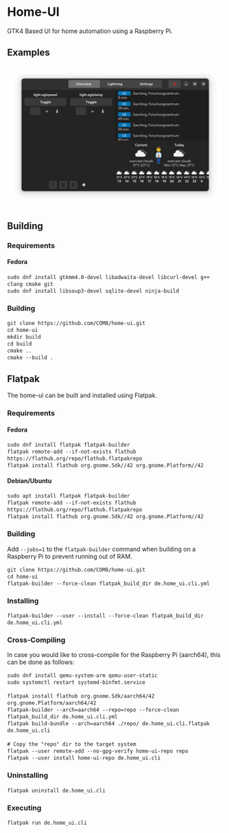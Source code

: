# Home-UI
GTK4 Based UI for home automation using a Raspberry Pi.

## Examples
![Overview in dark mode](images/overview_dark.png)

## Building

### Requirements
#### Fedora
```
sudo dnf install gtkmm4.0-devel libadwaita-devel libcurl-devel g++ clang cmake git
sudo dnf install libsoup3-devel sqlite-devel ninja-build
```

### Building
```
git clone https://github.com/COM8/home-ui.git
cd home-ui
mkdir build
cd build
cmake ..
cmake --build .
```

## Flatpak
The home-ui can be built and installed using Flatpak.

### Requirements
#### Fedora
```
sudo dnf install flatpak flatpak-builder
flatpak remote-add --if-not-exists flathub https://flathub.org/repo/flathub.flatpakrepo
flatpak install flathub org.gnome.Sdk//42 org.gnome.Platform//42
```

#### Debian/Ubuntu
```
sudo apt install flatpak flatpak-builder
flatpak remote-add --if-not-exists flathub https://flathub.org/repo/flathub.flatpakrepo
flatpak install flathub org.gnome.Sdk//42 org.gnome.Platform//42
```

### Building
Add `--jobs=1` to the `flatpak-builder` command when building on a Raspberry Pi to prevent running out of RAM.
```
git clone https://github.com/COM8/home-ui.git
cd home-ui
flatpak-builder --force-clean flatpak_build_dir de.home_ui.cli.yml
```

### Installing
```
flatpak-builder --user --install --force-clean flatpak_build_dir de.home_ui.cli.yml
```

### Cross-Compiling
In case you would like to cross-compile for the Raspberry Pi (aarch64), this can be done as follows:
```
sudo dnf install qemu-system-arm qemu-user-static
sudo systemctl restart systemd-binfmt.service

flatpak install flathub org.gnome.Sdk/aarch64/42 org.gnome.Platform/aarch64/42
flatpak-builder --arch=aarch64 --repo=repo --force-clean flatpak_build_dir de.home_ui.cli.yml
flatpak build-bundle --arch=aarch64 ./repo/ de.home_ui.cli.flatpak de.home_ui.cli

# Copy the "repo" dir to the target system
flatpak --user remote-add --no-gpg-verify home-ui-repo repo
flatpak --user install home-ui-repo de.home_ui.cli
```

### Uninstalling
```
flatpak uninstall de.home_ui.cli
```

### Executing
```
flatpak run de.home_ui.cli
```

